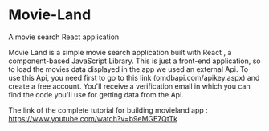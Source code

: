 # Movie-Land
A movie search React application

Movie Land is a simple movie search application built with React , a component-based JavaScript Library.
This is just a front-end application, so to load the movies data displayed in the app we used an external Api.
To use this Api, you need first to go to this link (omdbapi.com/apikey.aspx) and create a free account. You'll receive a verification email in which you can find the code you'll use for getting data from the Api. 
<br/>

The link of the complete tutorial for building movieland app : https://www.youtube.com/watch?v=b9eMGE7QtTk
